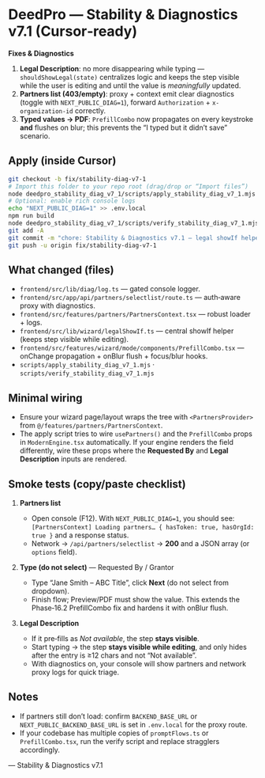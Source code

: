 # DeedPro — Stability & Diagnostics v7.1 (Cursor‑ready)

**Fixes & Diagnostics**
1) **Legal Description**: no more disappearing while typing — `shouldShowLegal(state)` centralizes logic and keeps the step visible while the user is editing and until the value is *meaningfully* updated.  
2) **Partners list (403/empty)**: proxy + context emit clear diagnostics (toggle with `NEXT_PUBLIC_DIAG=1`), forward `Authorization` + `x-organization-id` correctly.  
3) **Typed values → PDF**: `PrefillCombo` now propagates on every keystroke **and** flushes on blur; this prevents the “I typed but it didn’t save” scenario.

## Apply (inside Cursor)
```bash
git checkout -b fix/stability-diag-v7-1
# Import this folder to your repo root (drag/drop or “Import files”)
node deedpro_stability_diag_v7_1/scripts/apply_stability_diag_v7_1.mjs .
# Optional: enable rich console logs
echo "NEXT_PUBLIC_DIAG=1" >> .env.local
npm run build
node deedpro_stability_diag_v7_1/scripts/verify_stability_diag_v7_1.mjs .
git add -A
git commit -m "chore: Stability & Diagnostics v7.1 — legal showIf helper, partners diagnostics, PrefillCombo flush"
git push -u origin fix/stability-diag-v7-1
```

## What changed (files)
- `frontend/src/lib/diag/log.ts` — gated console logger.
- `frontend/src/app/api/partners/selectlist/route.ts` — auth‑aware proxy with diagnostics.
- `frontend/src/features/partners/PartnersContext.tsx` — robust loader + logs.
- `frontend/src/lib/wizard/legalShowIf.ts` — central showIf helper (keeps step visible while editing).
- `frontend/src/features/wizard/mode/components/PrefillCombo.tsx` — onChange propagation + onBlur flush + focus/blur hooks.
- `scripts/apply_stability_diag_v7_1.mjs` · `scripts/verify_stability_diag_v7_1.mjs`

## Minimal wiring
- Ensure your wizard page/layout wraps the tree with `<PartnersProvider>` from `@/features/partners/PartnersContext`.
- The apply script tries to wire `usePartners()` and the `PrefillCombo` props in `ModernEngine.tsx` automatically. If your engine renders the field differently, wire these props where the **Requested By** and **Legal Description** inputs are rendered.

## Smoke tests (copy/paste checklist)
1) **Partners list**  
   - Open console (F12). With `NEXT_PUBLIC_DIAG=1`, you should see:  
     `[PartnersContext] Loading partners… { hasToken: true, hasOrgId: true }` and a response status.  
   - Network → `/api/partners/selectlist` → **200** and a JSON array (or `options` field).

2) **Type (do not select)** — Requested By / Grantor  
   - Type “Jane Smith – ABC Title”, click **Next** (do not select from dropdown).  
   - Finish flow; Preview/PDF must show the value. This extends the Phase‑16.2 PrefillCombo fix and hardens it with onBlur flush.  

3) **Legal Description**  
   - If it pre‑fills as *Not available*, the step **stays visible**.  
   - Start typing → the step **stays visible while editing**, and only hides after the entry is ≥12 chars and not “Not available”.  
   - With diagnostics on, your console will show partners and network proxy logs for quick triage.

## Notes
- If partners still don’t load: confirm `BACKEND_BASE_URL` or `NEXT_PUBLIC_BACKEND_BASE_URL` is set in `.env.local` for the proxy route.
- If your codebase has multiple copies of `promptFlows.ts` or `PrefillCombo.tsx`, run the verify script and replace stragglers accordingly.

— Stability & Diagnostics v7.1
